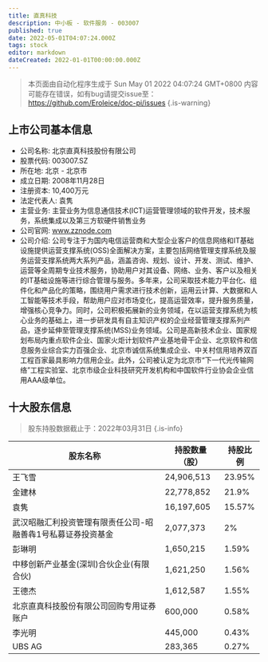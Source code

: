 ```yaml
---
title: 直真科技
description: 中小板 - 软件服务 - 003007
published: true
date: 2022-05-01T04:07:24.000Z
tags: stock
editor: markdown
dateCreated: 2022-01-01T00:00:00.000Z
---
```


> 本页面由自动化程序生成于 Sun May 01 2022 04:07:24 GMT+0800
> 内容可能存在错误，如有bug请提交issue至：https://github.com/Eroleice/doc-pi/issues
{.is-warning}

## 上市公司基本信息
- 公司名称: 北京直真科技股份有限公司
- 股票代码: 003007.SZ
- 所在地: 北京 - 北京市
- 成立日期: 2008年11月28日
- 注册资本: 10,400万元
- 法定代表人: 袁隽
- 主营业务: 主营业务为信息通信技术(ICT)运营管理领域的软件开发，技术服务，系统集成以及第三方软硬件销售业务
- 公司官网: www.zznode.com
- 公司介绍: 公司专注于为国内电信运营商和大型企业客户的信息网络和IT基础设施提供运营支撑系统(OSS)全面解决方案，主要包括网络管理支撑系统及服务运营支撑系统两大系列产品，涵盖咨询、规划、设计、开发、测试、维护、运营等全周期专业技术服务，协助用户对其设备、网络、业务、客户以及相关的IT基础设施等进行综合管理与服务。多年来，公司采取技术能力平台化、组件化和产品化的策略，围绕用户需求进行技术创新，运用云计算、大数据和人工智能等技术手段，帮助用户应对市场变化，提高运营效率，提升服务质量，增强核心竞争力。同时，公司积极拓展新的业务领域，在以运营支撑系统为核心业务的基础上，进一步研发具有自主知识产权的企业经营管理支撑系列产品，逐步延伸至管理支撑系统(MSS)业务领域。公司是高新技术企业、国家规划布局内重点软件企业、国家火炬计划软件产业基地骨干企业、北京软件和信息服务业综合实力百强企业、北京市诚信系统集成企业、中关村信用培养双百工程百家最具影响力信用企业。此外，公司被认定为北京市“下一代光传输网络”工程实验室、北京市级企业科技研究开发机构和中国软件行业协会企业信用AAA级单位。


## 十大股东信息
> 股东持股数据截止于：2022年03月31日
{.is-info}

| 股东名称 | 持股数量（股） | 持股比例 |
| --- | --- | --- |
| 王飞雪 | 24,906,513 | 23.95% |
| 金建林 | 22,778,852 | 21.9% |
| 袁隽 | 16,197,605 | 15.57% |
| 武汉昭融汇利投资管理有限责任公司-昭融善犇1号私募证券投资基金 | 2,077,373 | 2% |
| 彭琳明 | 1,650,215 | 1.59% |
| 中移创新产业基金(深圳)合伙企业(有限合伙) | 1,621,250 | 1.56% |
| 王德杰 | 1,612,587 | 1.55% |
| 北京直真科技股份有限公司回购专用证券账户 | 600,000 | 0.58% |
| 李光明 | 445,000 | 0.43% |
| UBS   AG | 283,365 | 0.27% |




